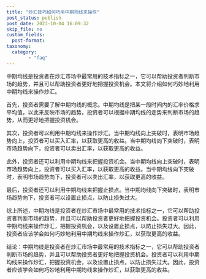 ```yaml
---
title: "炒汇技巧如何巧用中期均线来操作"
post_status: publish
post_date: 2023-10-04 16:09:32
skip_file: no
custom_fields: 
  post-format: 
taxonomy:
  category:
        - "faq"
---
```


中期均线是投资者在炒汇市场中最常用的技术指标之一，它可以帮助投资者判断市场的趋势，并且可以帮助投资者更好地把握投资机会。本文将介绍如何巧妙地利用中期均线来操作炒汇。

首先，投资者需要了解中期均线的概念。中期均线是把某一段时间内的汇率价格求平均值，以此来反映市场的趋势。投资者可以根据中期均线的走势来判断市场的趋势，从而更好地把握投资机会。

其次，投资者可以利用中期均线来操作炒汇。当中期均线向上突破时，表明市场趋势向上，投资者可以买入汇率，以获取更高的收益。当中期均线向下突破时，表明市场趋势向下，投资者可以卖出汇率，以获取更高的收益。

此外，投资者还可以利用中期均线来把握投资机会。当中期均线向上突破时，表明市场趋势向上，投资者可以买入汇率，以获取更高的收益。当中期均线向下突破时，表明市场趋势向下，投资者可以卖出汇率，以获取更高的收益。

最后，投资者还可以利用中期均线来把握止损点。当中期均线向下突破时，表明市场趋势向下，投资者可以设置止损点，以防止损失过大。

综上所述，中期均线是投资者在炒汇市场中最常用的技术指标之一，它可以帮助投资者判断市场的趋势，并且可以帮助投资者更好地把握投资机会。投资者可以利用中期均线来操作炒汇，把握投资机会，以及设置止损点，以防止损失过大。因此，投资者应该学会如何巧妙地利用中期均线来操作炒汇，以获取更高的收益。

结论：中期均线是投资者在炒汇市场中最常用的技术指标之一，它可以帮助投资者判断市场的趋势，并且可以帮助投资者更好地把握投资机会。投资者可以利用中期均线来操作炒汇，把握投资机会，以及设置止损点，以防止损失过大。因此，投资者应该学会如何巧妙地利用中期均线来操作炒汇，以获取更高的收益。
